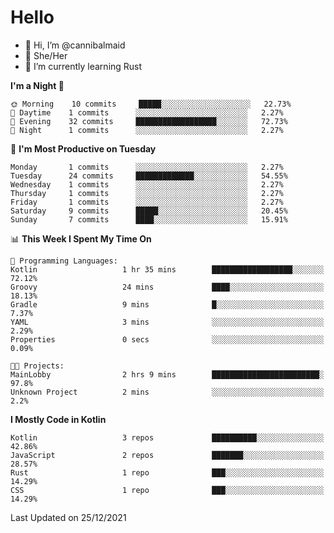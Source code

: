 # Hello
- 👋 Hi, I’m @cannibalmaid
- 👀 She/Her
- 🌱 I’m currently learning Rust

<!--START_SECTION:waka-->
**I'm a Night 🦉** 

```text
🌞 Morning    10 commits     █████░░░░░░░░░░░░░░░░░░░░   22.73% 
🌆 Daytime    1 commits      ░░░░░░░░░░░░░░░░░░░░░░░░░   2.27% 
🌃 Evening    32 commits     ██████████████████░░░░░░░   72.73% 
🌙 Night      1 commits      ░░░░░░░░░░░░░░░░░░░░░░░░░   2.27%

```
📅 **I'm Most Productive on Tuesday** 

```text
Monday       1 commits      ░░░░░░░░░░░░░░░░░░░░░░░░░   2.27% 
Tuesday      24 commits     █████████████░░░░░░░░░░░░   54.55% 
Wednesday    1 commits      ░░░░░░░░░░░░░░░░░░░░░░░░░   2.27% 
Thursday     1 commits      ░░░░░░░░░░░░░░░░░░░░░░░░░   2.27% 
Friday       1 commits      ░░░░░░░░░░░░░░░░░░░░░░░░░   2.27% 
Saturday     9 commits      █████░░░░░░░░░░░░░░░░░░░░   20.45% 
Sunday       7 commits      ████░░░░░░░░░░░░░░░░░░░░░   15.91%

```


📊 **This Week I Spent My Time On** 

```text
💬 Programming Languages: 
Kotlin                   1 hr 35 mins        ██████████████████░░░░░░░   72.12% 
Groovy                   24 mins             ████░░░░░░░░░░░░░░░░░░░░░   18.13% 
Gradle                   9 mins              █░░░░░░░░░░░░░░░░░░░░░░░░   7.37% 
YAML                     3 mins              ░░░░░░░░░░░░░░░░░░░░░░░░░   2.29% 
Properties               0 secs              ░░░░░░░░░░░░░░░░░░░░░░░░░   0.09%

🐱‍💻 Projects: 
MainLobby                2 hrs 9 mins        ████████████████████████░   97.8% 
Unknown Project          2 mins              ░░░░░░░░░░░░░░░░░░░░░░░░░   2.2%

```

**I Mostly Code in Kotlin** 

```text
Kotlin                   3 repos             ██████████░░░░░░░░░░░░░░░   42.86% 
JavaScript               2 repos             ███████░░░░░░░░░░░░░░░░░░   28.57% 
Rust                     1 repo              ███░░░░░░░░░░░░░░░░░░░░░░   14.29% 
CSS                      1 repo              ███░░░░░░░░░░░░░░░░░░░░░░   14.29%

```



 Last Updated on 25/12/2021
<!--END_SECTION:waka-->

